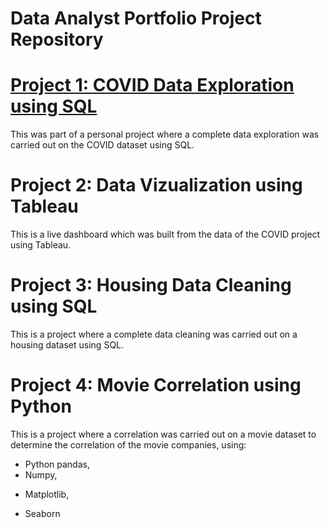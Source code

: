 # Data Analyst Portfolio Project Repository

# [Project 1: COVID Data Exploration using SQL](https://tegatheanalyst.github.io/COVID-Data-Exploration-SQL/)
This was part of a personal project where a complete data exploration was carried out on the COVID dataset using SQL.

# Project 2: Data Vizualization using Tableau
This is a live dashboard which was built from the data of the COVID project using Tableau.

# Project 3: Housing Data Cleaning using SQL
This is a project where a complete data cleaning was carried out on a housing dataset using SQL.

# Project 4: Movie Correlation using Python
This is a project where a correlation was carried out on a movie dataset to determine the correlation of the movie companies, using:
 - Python pandas,
 - Numpy, 
 * Matplotlib, 
 + Seaborn 




